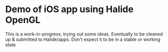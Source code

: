 # Demo of iOS app using Halide OpenGL

This is a work-in-progress, trying out some ideas.  Eventually to be cleaned up & submitted to Halide/apps. Don't expect it to be in a stable or working state